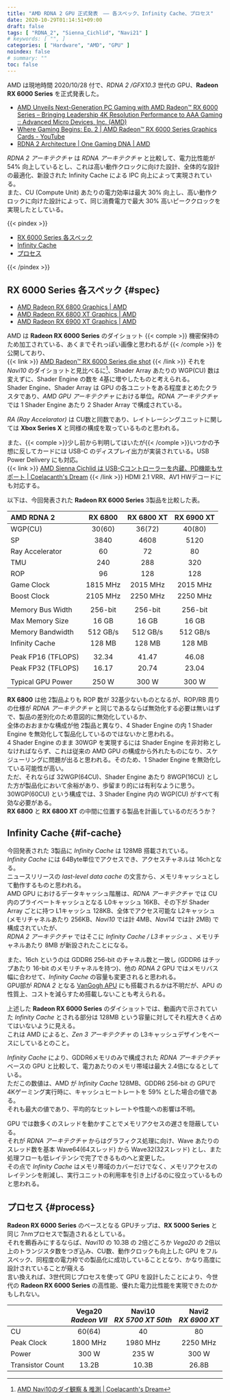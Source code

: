 ```yaml
---
title: "AMD RDNA 2 GPU 正式発表　―― 各スペック、Infinity Cache、プロセス"
date: 2020-10-29T01:14:51+09:00
draft: false
tags: [ "RDNA_2", "Sienna_Cichlid", "Navi21" ]
# keywords: [ "", ]
categories: [ "Hardware", "AMD", "GPU" ]
noindex: false
# summary: ""
toc: false
---
```


AMD は現地時間 2020/10/28 付で、*RDNA 2 /GFX10.3* 世代の GPU、**Radeon RX 6000 Series** を正式発表した。  

 * [AMD Unveils Next-Generation PC Gaming with AMD Radeon™ RX 6000 Series – Bringing Leadership 4K Resolution Performance to AAA Gaming :: Advanced Micro Devices, Inc. (AMD)](https://ir.amd.com/news-events/press-releases/detail/978/amd-unveils-next-generation-pc-gaming-with-amd-radeon-rx)
 * [Where Gaming Begins: Ep. 2 | AMD Radeon™ RX 6000 Series Graphics Cards - YouTube](https://www.youtube.com/watch?v=oHpgu-cTjyM)
 * [RDNA 2 Architecture | One Gaming DNA | AMD](https://www.amd.com/en/technologies/rdna-2)

*RDNA 2 アーキテクチャ* は *RDNA アーキテクチャ* と比較して、電力比性能が 54% 向上しているとし、これは高い動作クロックに向けた設計、全体的な設計の最適化、新設された Infinity Cache による IPC 向上によって実現されている。  
また、CU (Compute Unit) あたりの電力効率は最大 30% 向上し、高い動作クロックに向けた設計によって、同じ消費電力で最大 30% 高いピーククロックを実現したとしている。  

{{< pindex >}}

 * [RX 6000 Series 各スペック](#spec)
 * [Infinity Cache](#if-cache)
 * [プロセス](#process)

{{< /pindex >}}

## RX 6000 Series 各スペック {#spec}

 * [AMD Radeon RX 6800 Graphics | AMD](https://www.amd.com/en/products/graphics/amd-radeon-rx-6800#product-specs)
 * [AMD Radeon RX 6800 XT Graphics | AMD](https://www.amd.com/en/products/graphics/amd-radeon-rx-6800-xt#product-specs)
 * [AMD Radeon RX 6900 XT Graphics | AMD](https://www.amd.com/en/products/graphics/amd-radeon-rx-6900-xt#product-specs)

AMD は **Radeon RX 6000 Series** のダイショット {{< comple >}} 機密保持のため加工されている、あくまでそれっぽい画像と思われるが {{< /comple >}} を公開しており、  
{{< link >}} [AMD Radeon™ RX 6000 Series die shot](https://www.globenewswire.com/NewsRoom/AttachmentNg/56b9f51f-b313-41a3-9fc1-0f1bf766c3d4/en) {{< /link >}}
それを *Navi10* のダイショットと見比べるに[^navi10-dieshot]、Shader Array あたりの WGP(CU) 数は変えずに、Shader Engine の数を 4基に増やしたものと考えられる。  
Shader Engine、Shader Array は GPU の各ユニットをある程度まとめたクラスタであり、*AMD GPU アーキテクチャ* における単位。*RDNA アーキテクチャ* では 1 Shader Engine あたり 2 Shader Array で構成されている。  

[^navi10-dieshot]: [AMD Navi10のダイ観察 & 推測 | Coelacanth's Dream](/posts/2020/01/22/navi10-dieshot-and-guess/)


*RA (Ray Accelarator)* は CU数と同数であり、レイトレーシングユニットに関しては **Xbox Series X** と同様の構成を取っているものと思われる。  

また、{{< comple >}}少し前から判明してはいたが{{< /comple >}}いつかの予想に反してカードには USB-C のディスプレイ出力が実装されている。USB Power Delivery にも対応。  
{{< link >}} [AMD Sienna Cichlid は USB-Cコントローラーを内蔵、PD機能もサポート | Coelacanth's Dream](/posts/2020/09/11/amd-sienna_cichlid-usb_c/) {{< /link >}}
HDMI 2.1 VRR、AV1 HWデコードにも対応する。  

以下は、今回発表された **Radeon RX 6000 Series**  3製品を比較した表。  

| AMD RDNA 2 | RX 6800 | RX 6800 XT | RX 6900 XT
| :-- | :--: | :--: | :--: |
| WGP(CU) | 30(60) | 36(72) | 40(80) |
| SP | 3840 | 4608 | 5120 |
| Ray Accelerator | 60 | 72 | 80 |
| TMU | 240 | 288 | 320 |
| ROP | 96 | 128 | 128 |
| Game Clock | 1815 MHz | 2015 MHz | 2015 MHz |
| Boost Clock | 2105 MHz | 2250 MHz | 2250 MHz |
| |
| Memory Bus Width | 256-bit | 256-bit | 256-bit |
| Max Memory Size | 16 GB | 16 GB | 16 GB |
| Memory Bandwidth | 512 GB/s | 512 GB/s | 512 GB/s |
| Infinity Cache | 128 MB | 128 MB | 128 MB |
||
| Peak FP16 (TFLOPS) | 32.34 | 41.47 | 46.08 |
| Peak FP32 (TFLOPS) | 16.17 | 20.74 | 23.04 |
||
| Typical GPU Power | 250 W | 300 W | 300 W |

**RX 6800** は他 2製品よりも ROP 数が 32基少ないものとなるが、ROP/RB 周りの仕様が *RDNA アーキテクチャ* と同じであるならば無効化する必要は無いはずで、製品の差別化のため意図的に無効化しているか、  
全体のおおまかな構成が他 2製品と異なり、4 Shader Engine の内 1 Shader Engine を無効化して製品化しているのではないかと思われる。  
4 Shader Engine のまま 30WGP を実現するには Shader Engine を非対称としなければならず、これは従来の AMD GPU の構成から外れたものになり、スケジューリングに問題が出ると思われる。そのため、1 Shader Engine を無効化している可能性が高い。  
ただ、それならば 32WGP(64CU)、Shader Engine あたり 8WGP(16CU) とした方が製品化において余裕があり、歩留まり的には有利なように思う。  
30WGP(60CU) という構成では、3 Shader Engine 内の WGP(CU) がすべて有効な必要がある。  
**RX 6800** と **RX 6800 XT** の中間に位置する製品を計画しているのだろうか？  

## Infinity Cache {#if-cache}

今回発表された 3製品に *Infinity Cache* は 128MB 搭載されている。  
*Infinity Cache* には 64Byte単位でアクセスでき、アクセスチャネルは 16chとなる。  
ニュースリリースの *last-level data cache* の文言から、メモリキャッシュとして動作するものと思われる。  
AMD GPU におけるデータキャッシュ階層は、*RDNA アーキテクチャ* では CU内のプライベートキャッシュとなる L0キャッシュ 16KB、その下が Shader Array ごとに持つ L1キャッシュ 128KB、全体でアクセス可能な L2キャッシュ (メモリチャネルあたり 256KB、*Navi10* では計 4MB、*Navi14* では計 2MB) で構成されていたが、  
*RDNA 2 アーキテクチャ* ではそこに *Infinity Cache / L3キャッシュ* 、メモリチャネルあたり 8MB が新設されたことになる。  

また、16ch というのは GDDR6 256-bit のチャネル数と一致し (GDDR6 はチップあたり 16-bit のメモリチャネルを持つ)、他の *RDNA 2* GPU ではメモリバス幅に合わせて、*Infinity Cache* の容量も変更されると思われる。  
GPU部が *RDNA 2* となる [VanGogh APU](/tags/vangogh) にも搭載されるかは不明だが、APU の性質上、コストを減らすため搭載しないことも考えられる。  

上述した **Radeon RX 6000 Series** のダイショットでは、動画内で示されていた *Infinity Cache* とされる部分は 128MB という容量に対してそれ程大きく占めてはいないように見える。  
これは AMD によると、*Zen 3 アーキテクチャ* の L3キャッシュデザインをベースにしているとのこと。  

*Infinity Cache* により、GDDR6メモリのみで構成された *RDNA アーキテクチャ* ベースの GPU と比較して、電力あたりのメモリ帯域は最大 2.4倍になるとしている。  
ただこの数値は、AMD が *Infinity Cache* 128MB、GDDR6 256-bit の GPUで 4Kゲーミング実行時に、キャッシュヒートレートを 59% とした場合の値である。  
それも最大の値であり、平均的なヒットレートや性能への影響は不明。  

GPU では数多くのスレッドを動かすことでメモリアクセスの遅さを隠蔽している。  
それが *RDNA アーキテクチャ* からはグラフィクス処理に向け、Wave あたりのスレッド数を基本 Wave64(64スレッド) から Wave32(32スレッド) とし、また処理フローも低レイテンシで完了できるものへと変更した。  
その点で *Infinity Cache* はメモリ帯域のカバーだけでなく、メモリアクセスのレイテンシを削減し、実行ユニットの利用率を引き上げるのに役立っているものと思われる。  


## プロセス {#process}

**Radeon RX 6000 Series** のベースとなる GPUチップは、**RX 5000 Series** と同じ 7nmプロセスで製造されるとしている。  
それを鵜呑みにするならば、*Navi10* の 10.3B の 2倍どころか *Vega20* の 2倍以上のトランジスタ数をつぎ込み、CU数、動作クロックも向上した GPU をフルスペック、同程度の電力枠での製品化に成功していることとなり、かなり高度に設計されていることが窺える  
言い換えれば、3世代同じプロセスを使って GPU を設計したことにより、今世代の **Radeon RX 6000 Series** の高性能、優れた電力比性能を実現できたのかもしれない。  

| | Vega20<br>*Radeon VII* | Navi10<br>*RX 5700 XT 50th* | Navi2<br>*RX 6900 XT* |
| :-- | :--: | :--: | :--: |
| CU | 60(64) | 40 | 80 |
| Peak Clock | 1800 MHz | 1980 MHz | 2250 MHz |
| Power | 300 W | 235 W | 300 W |
| Transistor Count | 13.2B | 10.3B | 26.8B |


